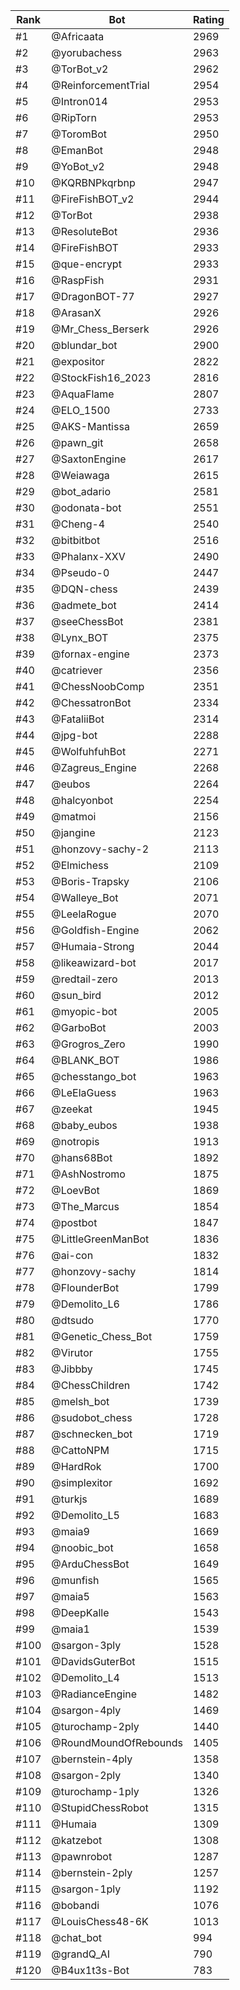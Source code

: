 Rank|Bot|Rating
---|---|---
#1|@Africaata|2969
#2|@yorubachess|2963
#3|@TorBot_v2|2962
#4|@ReinforcementTrial|2954
#5|@Intron014|2953
#6|@RipTorn|2953
#7|@ToromBot|2950
#8|@EmanBot|2948
#9|@YoBot_v2|2948
#10|@KQRBNPkqrbnp|2947
#11|@FireFishBOT_v2|2944
#12|@TorBot|2938
#13|@ResoluteBot|2936
#14|@FireFishBOT|2933
#15|@que-encrypt|2933
#16|@RaspFish|2931
#17|@DragonBOT-77|2927
#18|@ArasanX|2926
#19|@Mr_Chess_Berserk|2926
#20|@blundar_bot|2900
#21|@expositor|2822
#22|@StockFish16_2023|2816
#23|@AquaFlame|2807
#24|@ELO_1500|2733
#25|@AKS-Mantissa|2659
#26|@pawn_git|2658
#27|@SaxtonEngine|2617
#28|@Weiawaga|2615
#29|@bot_adario|2581
#30|@odonata-bot|2551
#31|@Cheng-4|2540
#32|@bitbitbot|2516
#33|@Phalanx-XXV|2490
#34|@Pseudo-0|2447
#35|@DQN-chess|2439
#36|@admete_bot|2414
#37|@seeChessBot|2381
#38|@Lynx_BOT|2375
#39|@fornax-engine|2373
#40|@catriever|2356
#41|@ChessNoobComp|2351
#42|@ChessatronBot|2334
#43|@FataliiBot|2314
#44|@jpg-bot|2288
#45|@WolfuhfuhBot|2271
#46|@Zagreus_Engine|2268
#47|@eubos|2264
#48|@halcyonbot|2254
#49|@matmoi|2156
#50|@jangine|2123
#51|@honzovy-sachy-2|2113
#52|@Elmichess|2109
#53|@Boris-Trapsky|2106
#54|@Walleye_Bot|2071
#55|@LeelaRogue|2070
#56|@Goldfish-Engine|2062
#57|@Humaia-Strong|2044
#58|@likeawizard-bot|2017
#59|@redtail-zero|2013
#60|@sun_bird|2012
#61|@myopic-bot|2005
#62|@GarboBot|2003
#63|@Grogros_Zero|1990
#64|@BLANK_BOT|1986
#65|@chesstango_bot|1963
#66|@LeElaGuess|1963
#67|@zeekat|1945
#68|@baby_eubos|1938
#69|@notropis|1913
#70|@hans68Bot|1892
#71|@AshNostromo|1875
#72|@LoevBot|1869
#73|@The_Marcus|1854
#74|@postbot|1847
#75|@LittleGreenManBot|1836
#76|@ai-con|1832
#77|@honzovy-sachy|1814
#78|@FlounderBot|1799
#79|@Demolito_L6|1786
#80|@dtsudo|1770
#81|@Genetic_Chess_Bot|1759
#82|@Virutor|1755
#83|@Jibbby|1745
#84|@ChessChildren|1742
#85|@melsh_bot|1739
#86|@sudobot_chess|1728
#87|@schnecken_bot|1719
#88|@CattoNPM|1715
#89|@HardRok|1700
#90|@simplexitor|1692
#91|@turkjs|1689
#92|@Demolito_L5|1683
#93|@maia9|1669
#94|@noobic_bot|1658
#95|@ArduChessBot|1649
#96|@munfish|1565
#97|@maia5|1563
#98|@DeepKalle|1543
#99|@maia1|1539
#100|@sargon-3ply|1528
#101|@DavidsGuterBot|1515
#102|@Demolito_L4|1513
#103|@RadianceEngine|1482
#104|@sargon-4ply|1469
#105|@turochamp-2ply|1440
#106|@RoundMoundOfRebounds|1405
#107|@bernstein-4ply|1358
#108|@sargon-2ply|1340
#109|@turochamp-1ply|1326
#110|@StupidChessRobot|1315
#111|@Humaia|1309
#112|@katzebot|1308
#113|@pawnrobot|1287
#114|@bernstein-2ply|1257
#115|@sargon-1ply|1192
#116|@bobandi|1076
#117|@LouisChess48-6K|1013
#118|@chat_bot|994
#119|@grandQ_AI|790
#120|@B4ux1t3s-Bot|783
